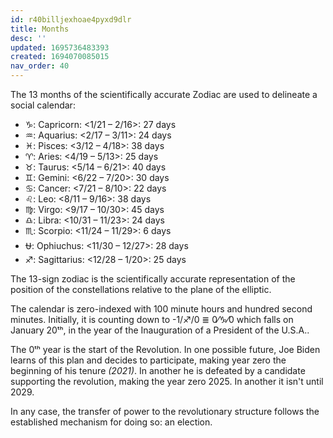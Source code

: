```yaml
---
id: r40billjexhoae4pyxd9dlr
title: Months
desc: ''
updated: 1695736483393
created: 1694070085015
nav_order: 40
---
```

The 13 months of the scientifically accurate Zodiac are used to delineate a social calendar:

* ♑: Capricorn: <1/21 – 2/16>: 27 days
* ♒: Aquarius: <2/17 – 3/11>: 24 days
* ♓: Pisces: <3/12 – 4/18>: 38 days
* ♈: Aries: <4/19 – 5/13>: 25 days
* ♉: Taurus: <5/14 – 6/21>: 40 days
* ♊: Gemini: <6/22 – 7/20>: 30 days
* ♋: Cancer: <7/21 – 8/10>: 22 days
* ♌: Leo: <8/11 – 9/16>: 38 days
* ♍: Virgo: <9/17 – 10/30>: 45 days
* ♎: Libra: <10/31 – 11/23>: 24 days
* ♏: Scorpio: <11/24 – 11/29>: 6 days
* ⛎: Ophiuchus: <11/30 – 12/27>: 28 days
* ♐: Sagittarius: <12/28 – 1/20>: 25 days

The 13-sign zodiac is the scientifically accurate representation of the position of the constellations relative to the plane of the elliptic.

The calendar is zero-indexed with 100 minute hours and hundred second minutes. Initially, it is counting down to -1/♐/0 ≣ 0⁄♑⁄0 which falls on January 20ᵗʰ, in the year of the Inauguration of a President of the U.S.A..

The 0ᵗʰ year is the start of the Revolution. In one possible future, Joe Biden learns of this plan and decides to participate, making year zero the beginning of his tenure *(2021)*. In another he is defeated by a candidate supporting the revolution, making the year zero 2025. In another it isn't until 2029.

In any case, the transfer of power to the revolutionary structure follows the established mechanism for doing so: an election.
